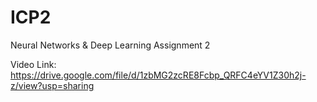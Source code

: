 # ICP2
Neural Networks &amp; Deep Learning Assignment 2

Video Link: https://drive.google.com/file/d/1zbMG2zcRE8Fcbp_QRFC4eYV1Z30h2j-z/view?usp=sharing
